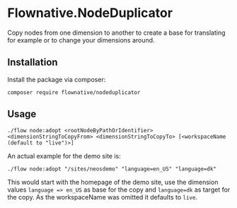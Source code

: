 # Flownative.NodeDuplicator

Copy nodes from one dimension to another to create a base for translating for example or to change your dimensions around.

## Installation

Install the package via composer:

```
composer require flownative/nodeduplicator
```

## Usage

```
./flow node:adopt <rootNodeByPathOrIdentifier> <dimensionStringToCopyFrom> <dimensionStringToCopyTo> [<workspaceName (default to "live")>]
```

An actual example for the demo site is:

```
./flow node:adopt "/sites/neosdemo" "language=en_US" "language=dk"
```

This would start with the homepage of the demo site, use the dimension values `language => en_US` as base for the copy
and `language=dk` as target for the copy. As the workspaceName was omitted it defaults to `live`.



